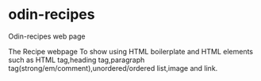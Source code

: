 # odin-recipes
Odin-recipes web page

The Recipe webpage
To show using HTML boilerplate and HTML elements such as 
HTML tag,heading tag,paragraph tag(strong/em/comment),unordered/ordered list,image and link.
